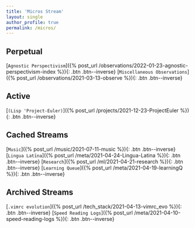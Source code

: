 ```yaml
---
title: 'Micros Stream'
layout: single
author_profile: true
permalink: /micros/
---
```


## Perpetual

[`Agnostic Perspectivism`]({% post_url /observations/2022-01-23-agnostic-perspectivism-index %}){: .btn .btn--inverse}
[`Miscellaneous Observations`]({% post_url /observations/2021-03-13-observe %}){: .btn .btn--inverse}

## Active

[`(Lisp 'Project-Euler)`]({% post_url /projects/2021-12-23-ProjectEuler %}){: .btn .btn--inverse}

## Cached Streams

[`Music`]({% post_url /music/2021-07-11-music %}){: .btn .btn--inverse}
[`Lingua Latīna`]({% post_url /meta/2021-04-24-Lingua-Latina %}){: .btn .btn--inverse}
[`Research`]({% post_url /ml/2021-04-21-research %}){: .btn .btn--inverse}
[`Learning Queue`]({% post_url /meta/2021-04-19-learningQ %}){: .btn .btn--inverse}

## Archived Streams

[`.vimrc evolution`]({% post_url /tech_stack/2021-04-13-vimrc_evo %}){: .btn .btn--inverse}
[`Speed Reading Logs`]({% post_url /meta/2021-04-10-speed-reading-logs %}){: .btn .btn--inverse}
